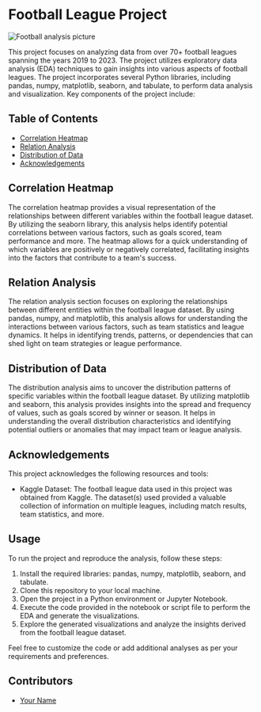 # Football League Project

![Football analysis picture](https://github.com/MuhammadAhmed3092/Football-Leagues-Analysis-using-EDA/assets/119106831/00459721-2d8d-4fd5-9c44-7d53d7df96ea)


This project focuses on analyzing data from over 70+ football leagues spanning the years 2019 to 2023. The project utilizes exploratory data analysis (EDA) techniques to gain insights into various aspects of football leagues. The project incorporates several Python libraries, including pandas, numpy, matplotlib, seaborn, and tabulate, to perform data analysis and visualization. Key components of the project include:

## Table of Contents

- [Correlation Heatmap](#correlation-heatmap)
- [Relation Analysis](#relation-analysis)
- [Distribution of Data](#distribution-of-data)
- [Acknowledgements](#acknowledgements)

## Correlation Heatmap

The correlation heatmap provides a visual representation of the relationships between different variables within the football league dataset. By utilizing the seaborn library, this analysis helps identify potential correlations between various factors, such as goals scored, team performance and more. The heatmap allows for a quick understanding of which variables are positively or negatively correlated, facilitating insights into the factors that contribute to a team's success.

## Relation Analysis

The relation analysis section focuses on exploring the relationships between different entities within the football league dataset. By using pandas, numpy, and matplotlib, this analysis allows for understanding the interactions between various factors, such as team statistics and league dynamics. It helps in identifying trends, patterns, or dependencies that can shed light on team strategies or league performance.

## Distribution of Data

The distribution analysis aims to uncover the distribution patterns of specific variables within the football league dataset. By utilizing matplotlib and seaborn, this analysis provides insights into the spread and frequency of values, such as goals scored by winner or season. It helps in understanding the overall distribution characteristics and identifying potential outliers or anomalies that may impact team or league analysis.

## Acknowledgements

This project acknowledges the following resources and tools:

- Kaggle Dataset: The football league data used in this project was obtained from Kaggle. The dataset(s) used provided a valuable collection of information on multiple leagues, including match results, team statistics, and more.

## Usage

To run the project and reproduce the analysis, follow these steps:

1. Install the required libraries: pandas, numpy, matplotlib, seaborn, and tabulate.
2. Clone this repository to your local machine.
3. Open the project in a Python environment or Jupyter Notebook.
4. Execute the code provided in the notebook or script file to perform the EDA and generate the visualizations.
5. Explore the generated visualizations and analyze the insights derived from the football league dataset.

Feel free to customize the code or add additional analyses as per your requirements and preferences.

## Contributors

- [Your Name](https://github.com/MuhammadAhmed3092)


